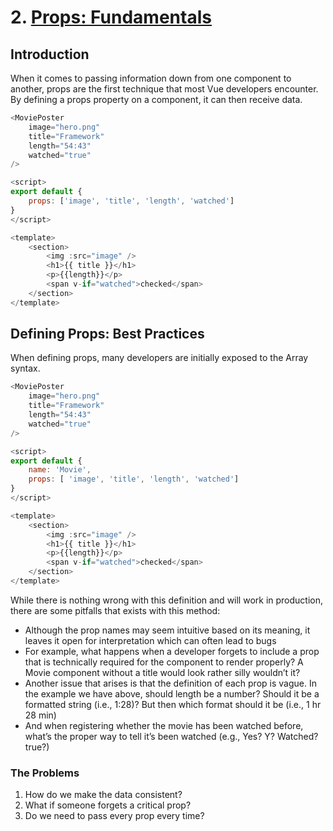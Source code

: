 # 2. [Props: Fundamentals](https://www.vuemastery.com/courses/component-design-Patterns/props-fundamentals)

## Introduction

When it comes to passing information down from one component to another, props are the first technique that most Vue developers encounter. By defining a props property on a component, it can then receive data.

```javaScript
<MoviePoster
    image="hero.png"
    title="Framework"
    length="54:43"
    watched="true"
/>

<script>
export default {
    props: ['image', 'title', 'length', 'watched']
}
</script>

<template>
    <section>
        <img :src="image" />
        <h1>{{ title }}</h1>
        <p>{{length}}</p>
        <span v-if="watched">checked</span>
    </section>
</template>
```

## Defining Props: Best Practices

When defining props, many developers are initially exposed to the Array syntax.

```javaScript
<MoviePoster
    image="hero.png"
    title="Framework"
    length="54:43"
    watched="true"
/>

<script>
export default {
    name: 'Movie',
    props: [ 'image', 'title', 'length', 'watched']
}
</script>

<template>
    <section>
        <img :src="image" />
        <h1>{{ title }}</h1>
        <p>{{length}}</p>
        <span v-if="watched">checked</span>
    </section>
</template>
```

While there is nothing wrong with this definition and will work in production, there are some pitfalls that exists with this method:

- Although the prop names may seem intuitive based on its meaning, it leaves it open for interpretation which can often lead to bugs
- For example, what happens when a developer forgets to include a prop that is technically required for the component to render properly? A Movie component without a title would look rather silly wouldn’t it?
- Another issue that arises is that the definition of each prop is vague. In the example we have above, should length be a number? Should it be a formatted string (i.e., 1:28)? But then which format should it be (i.e., 1 hr 28 min)
- And when registering whether the movie has been watched before, what’s the proper way to tell it’s been watched (e.g., Yes? Y? Watched? true?)

### The Problems

1. How do we make the data consistent?
2. What if someone forgets a critical prop?
3. Do we need to pass every prop every time?

